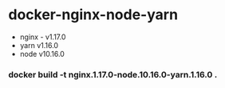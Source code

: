 # docker-nginx-node-yarn

 * nginx - v1.17.0
 * yarn v1.16.0
 * node v10.16.0


### docker build -t nginx.1.17.0-node.10.16.0-yarn.1.16.0 .

